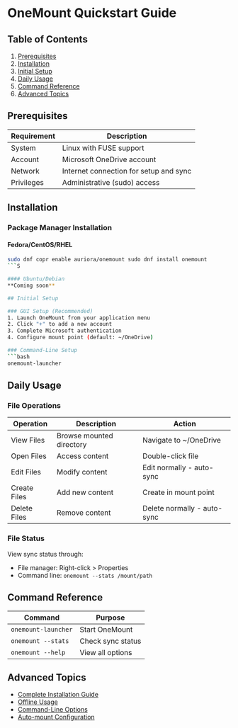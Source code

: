 # OneMount Quickstart Guide

## Table of Contents
1. [Prerequisites](#prerequisites)
2. [Installation](#installation)
3. [Initial Setup](#initial-setup)
4. [Daily Usage](#daily-usage)
5. [Command Reference](#command-reference)
6. [Advanced Topics](#advanced-topics)

## Prerequisites

| Requirement | Description |
|------------|-------------|
| System     | Linux with FUSE support |
| Account    | Microsoft OneDrive account |
| Network    | Internet connection for setup and sync |
| Privileges | Administrative (sudo) access |

## Installation

### Package Manager Installation

#### Fedora/CentOS/RHEL
```bash
sudo dnf copr enable auriora/onemount sudo dnf install onemount
```S

#### Ubuntu/Debian
**Coming soon**

## Initial Setup

### GUI Setup (Recommended)
1. Launch OneMount from your application menu
2. Click "+" to add a new account
3. Complete Microsoft authentication
4. Configure mount point (default: ~/OneDrive)

### Command-Line Setup
```bash 
onemount-launcher
``` 

## Daily Usage

### File Operations

| Operation | Description | Action |
|-----------|-------------|---------|
| View Files | Browse mounted directory | Navigate to ~/OneDrive |
| Open Files | Access content | Double-click file |
| Edit Files | Modify content | Edit normally - auto-sync |
| Create Files | Add new content | Create in mount point |
| Delete Files | Remove content | Delete normally - auto-sync |

### File Status

View sync status through:
- File manager: Right-click > Properties
- Command line: `onemount --stats /mount/path`

## Command Reference

| Command | Purpose |
|---------|----------|
| `onemount-launcher` | Start OneMount |
| `onemount --stats` | Check sync status |
| `onemount --help`  | View all options |

## Advanced Topics

- [Complete Installation Guide](installation-guide.md)
- [Offline Usage](https://github.com/auriora/OneMount/wiki/Offline-Usage)
- [Command-Line Options](https://github.com/auriora/OneMount/wiki/Command-Line-Options)
- [Auto-mount Configuration](https://github.com/auriora/OneMount/wiki/Auto-Mount)
